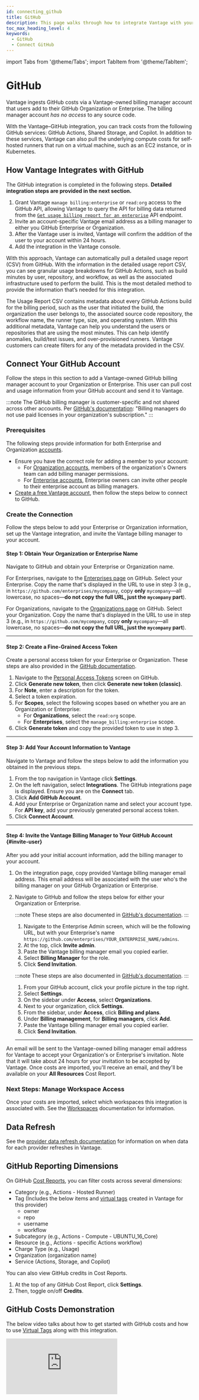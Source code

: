 ```yaml
---
id: connecting_github
title: GitHub
description: This page walks through how to integrate Vantage with your GitHub account.
toc_max_heading_level: 4
keywords:
  - GitHub
  - Connect GitHub
---
```


import Tabs from '@theme/Tabs';
import TabItem from '@theme/TabItem';

# GitHub

Vantage ingests GitHub costs via a Vantage-owned billing manager account that users add to their GitHub Organization or Enterprise. The billing manager account _has no access_ to any source code. 

With the Vantage–GitHub integration, you can track costs from the following GitHub services: GitHub Actions, Shared Storage, and Copilot. In addition to these services, Vantage can also pull the underlying compute costs for self-hosted runners that run on a virtual machine, such as an EC2 instance, or in Kubernetes.

## How Vantage Integrates with GitHub

The GitHub integration is completed in the following steps. **Detailed integration steps are provided in the next section.**

1. Grant Vantage `manage billing:enterprise` or `read:org` access to the GitHub API, allowing Vantage to query the API for billing data returned from the [`Get usage billing report for an enterprise`](https://docs.github.com/en/enterprise-cloud@latest/rest/enterprise-admin/billing?apiVersion=2022-11-28#get-billing-usage-report-for-an-enterprise) API endpoint.
2. Invite an account-specific Vantage email address as a billing manager to either you GitHub Enterprise or Organization. 
3. After the Vantage user is invited, Vantage will confirm the addition of the user to your account within 24 hours. 
4. Add the integration in the Vantage console. 

With this approach, Vantage can automatically pull a detailed usage report (CSV) from GitHub. With the information in the detailed usage report CSV, you can see granular usage breakdowns for GitHub Actions, such as build minutes by user, repository, and workflow, as well as the associated infrastructure used to perform the build. This is the most detailed method to provide the information that’s needed for this integration. 

The Usage Report CSV contains metadata about every GitHub Actions build for the billing period, such as the user that initiated the build, the organization the user belongs to, the associated source code repository, the workflow name, the runner type, size, and operating system. With this additional metadata, Vantage can help you understand the users or repositories that are using the most minutes. This can help identify anomalies, build/test issues, and over-provisioned runners. Vantage customers can create filters for any of the metadata provided in the CSV.

## Connect Your GitHub Account

Follow the steps in this section to add a Vantage-owned GitHub billing manager account to your Organization or Enterprise. This user can pull cost and usage information from your GitHub account and send it to Vantage.

:::note
The GitHub billing manager is customer-specific and not shared across other accounts. Per [GitHub's documentation](https://docs.github.com/en/organizations/managing-peoples-access-to-your-organization-with-roles/adding-a-billing-manager-to-your-organization): "Billing managers do not use paid licenses in your organization's subscription."
:::

### Prerequisites

The following steps provide information for both Enterprise and Organization [accounts](https://docs.github.com/en/get-started/learning-about-github/types-of-github-accounts).

- Ensure you have the correct role for adding a member to your account:
  - For [Organization accounts](https://docs.github.com/en/organizations/managing-peoples-access-to-your-organization-with-roles/adding-a-billing-manager-to-your-organization), members of the organization's Owners team can add billing manager permissions.
  - For [Enterprise accounts](https://docs.github.com/en/enterprise-cloud@latest/admin/managing-accounts-and-repositories/managing-users-in-your-enterprise/inviting-people-to-manage-your-enterprise?learn=get_started_with_your_enterprise_account&learnProduct=admin), Enterprise owners can invite other people to their enterprise account as billing managers.
- [Create a free Vantage account](https://console.vantage.sh/signup), then follow the steps below to connect to GitHub.

### Create the Connection

Follow the steps below to add your Enterprise or Organization information, set up the Vantage integration, and invite the Vantage billing manager to your account.

#### Step 1: Obtain Your Organization or Enterprise Name

Navigate to GitHub and obtain your Enterprise or Organization name.
<Tabs groupId="instructions">
<TabItem value="enterprise" label="Enterprise" default>

   <p>For Enterprises, navigate to the <a href="https://github.com/settings/enterprises">Enterprises page</a> on GitHub. Select your Enterprise. Copy the name that's displayed in the URL to use in step 3 (e.g., in <code>https://github.com/enterprises/mycompany</code>, copy <b>only</b> <code>mycompany</code>—all lowercase, no spaces—<b>do not copy the full URL, just the <code>mycompany</code> part</b>).</p>
   </TabItem>
   <TabItem value="organization" label="Organization" default>
   <p>For Organizations, navigate to the <a href="https://github.com/settings/organizations">Organizations page</a> on GitHub. Select your Organization. Copy the name that's displayed in the URL to use in step 3 (e.g., in <code>https://github.com/mycompany</code>, copy <b>only</b> <code>mycompany</code>—all lowercase, no spaces—<b>do not copy the full URL, just the <code>mycompany</code> part</b>).</p>
   </TabItem>
   </Tabs>

---

#### Step 2: Create a Fine-Grained Access Token

Create a personal access token for your Enterprise or Organization. These steps are also provided in the [GitHub documentation](https://docs.github.com/en/authentication/keeping-your-account-and-data-secure/managing-your-personal-access-tokens#creating-a-personal-access-token-classic).

1. Navigate to the [Personal Access Tokens](https://github.com/settings/tokens) screen on GitHub.
2. Click **Generate new token**, then click **Generate new token (classic)**.
3. For **Note**, enter a description for the token.
4. Select a token expiration.
5. For **Scopes**, select the following scopes based on whether you are an Organization or Enterprise:
   - For **Organizations**, select the `read:org` scope.
   - For **Enterprises**, select the `manage_billing:enterprise` scope.
6. Click **Generate token** and copy the provided token to use in step 3.

---

#### Step 3: Add Your Account Information to Vantage

Navigate to Vantage and follow the steps below to add the information you obtained in the previous steps.

1. From the top navigation in Vantage click **Settings**.
2. On the left navigation, select **Integrations**. The GitHub integrations page is displayed. Ensure you are on the **Connect** tab.
3. Click **Add GitHub Account**.
4. Add your Enterprise or Organization name and select your account type. For **API key**, add your previously generated personal access token.
5. Click **Connect Account**.

---

#### Step 4: Invite the Vantage Billing Manager to Your GitHub Account {#invite-user}

After you add your initial account information, add the billing manager to your account.

1. On the integration page, copy provided Vantage billing manager email address. This email address will be associated with the user who's the billing manager on your GitHub Organization or Enterprise.
2. Navigate to GitHub and follow the steps below for either your Organization or Enterprise.
   <Tabs groupId="instructions">
   <TabItem value="enterprise" label="Enterprise" default>

   :::note
   These steps are also documented in [GitHub's documentation](https://docs.github.com/en/enterprise-cloud@latest/admin/managing-accounts-and-repositories/managing-users-in-your-enterprise/inviting-people-to-manage-your-enterprise?learn=get_started_with_your_enterprise_account&learnProduct=admin#inviting-an-enterprise-administrator-to-your-enterprise-account).
   :::

   <ol>
   <li>Navigate to the Enterprise Admin screen, which will be the following URL, but with your Enterprise's name <code>https://github.com/enterprises/YOUR_ENTERPRISE_NAME/admins</code>.</li>
   <li>At the top, click <strong>Invite admin</strong>.</li>
   <li>Paste the Vantage billing manager email you copied earlier.</li>
   <li>Select <strong>Billing Manager</strong> for the role.</li>
   <li>Click <strong>Send Invitation</strong>.</li>
   </ol>
   </TabItem>
   <TabItem value="organization" label="Organization" default>

   :::note
   These steps are also documented in [GitHub's documentation](https://docs.github.com/en/organizations/managing-peoples-access-to-your-organization-with-roles/adding-a-billing-manager-to-your-organization).
   :::

   <ol>
   <li>From your GitHub account, click your profile picture in the top right.</li>
   <li>Select <strong>Settings</strong>.</li>
   <li>On the sidebar under <strong>Access</strong>, select <strong>Organizations</strong>.</li>
   <li>Next to your organization, click <strong>Settings</strong>.</li>
   <li>From the sidebar, under <strong>Access</strong>, click <strong>Billing and plans</strong>.</li>
   <li>Under <strong>Billing management</strong>, for <strong>Billing managers</strong>, click <strong>Add</strong>.</li>
   <li>Paste the Vantage billing manager email you copied earlier.</li>
   <li>Click <strong>Send Invitation</strong>.</li>
   </ol>
   </TabItem>
   </Tabs>

   ***


An email will be sent to the Vantage-owned billing manager email address for Vantage to accept your Organization's or Enterprise's invitation. Note that it will take about 24 hours for your invitation to be accepted by Vantage. Once costs are imported, you'll receive an email, and they'll be available on your **All Resources** Cost Report.

### Next Steps: Manage Workspace Access

Once your costs are imported, select which workspaces this integration is associated with. See the [Workspaces](/workspaces#integration-workspace) documentation for information.

## Data Refresh

See the [provider data refresh documentation](/provider_data_refresh) for information on when data for each provider refreshes in Vantage.

## GitHub Reporting Dimensions

On GitHub [Cost Reports](/cost_reports/), you can filter costs across several dimensions:

- Category (e.g., Actions - Hosted Runner)
- Tag (Includes the below items and [virtual tags](/virtual_tagging) created in Vantage for this provider)
  - owner
  - repo
  - username
  - workflow
- Subcategory (e.g., Actions - Compute - UBUNTU_16_Core)
- Resource (e.g., Actions - specific Actions workflow)
- Charge Type (e.g., Usage)
- Organization (organization name)
- Service (Actions, Storage, and Copilot)

You can also view GitHub credits in Cost Reports.

1. At the top of any GitHub Cost Report, click **Settings**.
2. Then, toggle on/off **Credits**.

## GitHub Costs Demonstration

The below video talks about how to get started with GitHub costs and how to use [Virtual Tags](/virtual_tagging) along with this integration.

<div style={{ position: 'relative', paddingBottom: '56.25%', height: 0 }}>
    <iframe src="https://www.youtube.com/embed/npyZQRlTuGY?si=AtCe7H23BvYFsZsB?rel=0&color=white&modestbranding=1&showinfo=0&wmode=transparent" frameborder="0" webkitallowfullscreen="true" mozallowfullscreen="true" allowfullscreen="true" style={{ position: 'absolute', top: 0, left: 0, width: '100%', height: '100%', borderRadius: '10px' }}></iframe>
</div><br/>
